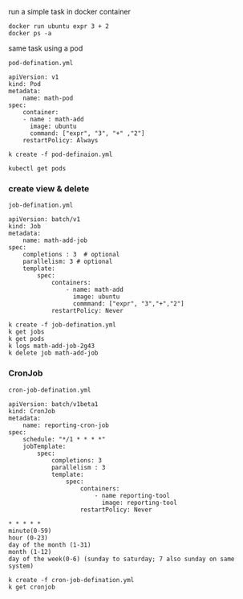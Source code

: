 run a simple task in docker container 

```
docker run ubuntu expr 3 + 2
docker ps -a
```

same task using a pod 

`pod-defination.yml`

```
apiVersion: v1 
kind: Pod 
metadata:
    name: math-pod
spec: 
    container:
    - name : math-add
      image: ubuntu
      command: ["expr", "3", "+" ,"2"]
    restartPolicy: Always
```

`k create -f pod-definaion.yml`

`kubectl get pods`



### create view & delete

`job-defination.yml`

```
apiVersion: batch/v1
kind: Job
metadata:
    name: math-add-job
spec:
    completions : 3  # optional
    parallelism: 3 # optional
    template:
        spec:
            containers:
                - name: math-add
                  image: ubuntu
                  commmand: ["expr", "3","+","2"]
            restartPolicy: Never
```

```
k create -f job-defination.yml
k get jobs
k get pods
k logs math-add-job-2g43
k delete job math-add-job
```





### CronJob

`cron-job-defination.yml`

```
apiVersion: batch/v1beta1
kind: CronJob
metadata:
    name: reporting-cron-job
spec: 
    schedule: "*/1 * * * *"
    jobTemplate:
        spec: 
            completions: 3
            parallelism : 3
            template:
                spec: 
                    containers:
                        - name reporting-tool
                          image: reporting-tool
                    restartPolicy: Never
```



```
* * * * *
minute(0-59)
hour (0-23)
day of the month (1-31)
month (1-12)
day of the week(0-6) (sunday to saturday; 7 also sunday on same system)
```



```
k create -f cron-job-defination.yml
k get cronjob
```


